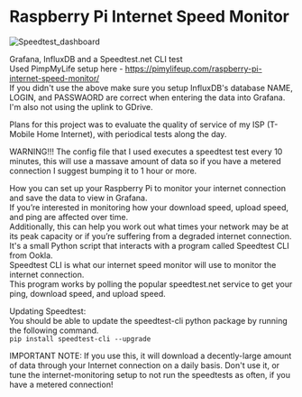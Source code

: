 # Raspberry Pi Internet Speed Monitor

![Speedtest_dashboard](https://user-images.githubusercontent.com/5100075/120923789-9b1d2900-c68d-11eb-9c85-1fc56b2c77de.png)

Grafana, InfluxDB and a Speedtest.net CLI test<br>
Used PimpMyLife setup here - https://pimylifeup.com/raspberry-pi-internet-speed-monitor/<br>
If you didn't use the above make sure you setup InfluxDB's database NAME, LOGIN, and PASSWAORD are correct when entering the data into Grafana.<br>
I'm also not using the uplink to GDrive.<br>

Plans for this project was to evaluate the quality of service of my ISP (T-Mobile Home Internet), with periodical tests along the day.<br>

WARNING!!! The config file that I used executes a speedtest test every 10 minutes, this will use a massave amount of data so if you have a metered connection I suggest bumping it to 1 hour or more.<br>

How you can set up your Raspberry Pi to monitor your internet connection and save the data to view in Grafana.<br>
If you’re interested in monitoring how your download speed, upload speed, and ping are affected over time.<br>
Additionally, this can help you work out what times your network may be at its peak capacity or if you’re suffering from a degraded internet connection.<br>
It's a small Python script that interacts with a program called Speedtest CLI from Ookla.<br>
Speedtest CLI is what our internet speed monitor will use to monitor the internet connection.<br>
This program works by polling the popular speedtest.net service to get your ping, download speed, and upload speed.<br>

Updating Speedtest:<br>
You should be able to update the speedtest-cli python package by running the following command.<br>
<code>pip install speedtest-cli --upgrade</code><br>

IMPORTANT NOTE: If you use this, it will download a decently-large amount of data through your Internet connection on a daily basis. Don't use it, or tune the internet-monitoring setup to not run the speedtests as often, if you have a metered connection!<br>
